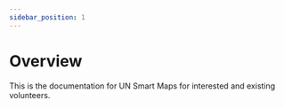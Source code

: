 ```yaml
---
sidebar_position: 1
---
```

# Overview

This is the documentation for UN Smart Maps for interested and existing volunteers.
